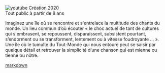 
<div x-fullsiteonly>

![youtube](https://www.youtube.com/watch?v=GE_l42kENds&list=PL5qp3t801Mh923DRfUMJ1W5tnV1H0V0C-&index=1) 
Création 2020  
Tout public à partir de 8 ans
   
Imaginez une île où se rencontre et s'entrelace la multitude des chants du monde. Un lieu commun d’où écouter «&nbsp;le choc actuel de tant de cultures qui s'embrasent, se repoussent, disparaissent, subsistent pourtant, s’endorment  ou se transforment, lentement ou à vitesse foudroyante …&nbsp;». Une île où le tumulte du Tout-Monde qui nous entoure peut se saisir par quelque détail et retrouver la simplicité d’une chanson qui est mienne ou tienne ou nôtre.

</div>

[markdown](ile/ile.exp "")